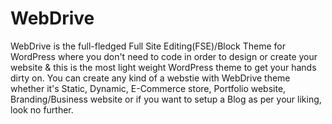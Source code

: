 # WebDrive
WebDrive is the full-fledged Full Site Editing(FSE)/Block Theme for WordPress where you don't need to code in order to design or create your website &amp; this is the most light weight WordPress theme to get your hands dirty on.
You can create any kind of a webstie with WebDrive theme whether it's Static, Dynamic, E-Commerce store, Portfolio website, Branding/Business website or if you want to setup a Blog as per your liking, look no further.
